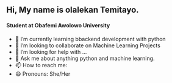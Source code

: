 ## Hi, My name is olalekan Temitayo.
#### Student at Obafemi Awolowo University

<!--
**temitayopelumi/temitayopelumi** is a ✨ _special_ ✨ repository because its `README.md` (this file) appears on your GitHub profile.

Here are some ideas to get you started:-->

 
- 🌱 I’m currently learning bbackend development with python
- 👯 I’m looking to collaborate on Machine Learning Projects
- 🤔 I’m looking for help with ...
- 💬 Ask me about anything python and machine learning.
- 📫 How to reach me: 
- 😄 Pronouns: She/Her

